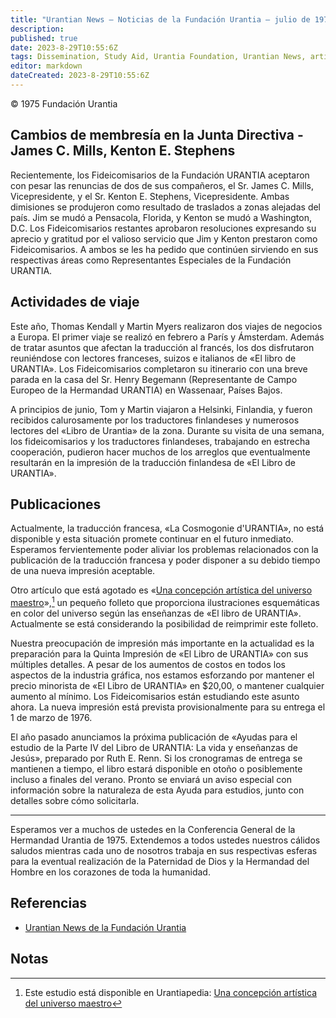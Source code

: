 ```yaml
---
title: "Urantian News — Noticias de la Fundación Urantia — julio de 1975"
description: 
published: true
date: 2023-8-29T10:55:6Z
tags: Dissemination, Study Aid, Urantia Foundation, Urantian News, article
editor: markdown
dateCreated: 2023-8-29T10:55:6Z
---
```


<p class="v-card v-sheet theme--light gray lighten-3 px-2">© 1975 Fundación Urantia</p>


## Cambios de membresía en la Junta Directiva - James C. Mills, Kenton E. Stephens

Recientemente, los Fideicomisarios de la Fundación URANTIA aceptaron con pesar las renuncias de dos de sus compañeros, el Sr. James C. Mills, Vicepresidente, y el Sr. Kenton E. Stephens, Vicepresidente. Ambas dimisiones se produjeron como resultado de traslados a zonas alejadas del país. Jim se mudó a Pensacola, Florida, y Kenton se mudó a Washington, D.C. Los Fideicomisarios restantes aprobaron resoluciones expresando su aprecio y gratitud por el valioso servicio que Jim y Kenton prestaron como Fideicomisarios. A ambos se les ha pedido que continúen sirviendo en sus respectivas áreas como Representantes Especiales de la Fundación URANTIA.

## Actividades de viaje

Este año, Thomas Kendall y Martin Myers realizaron dos viajes de negocios a Europa. El primer viaje se realizó en febrero a París y Ámsterdam. Además de tratar asuntos que afectan la traducción al francés, los dos disfrutaron reuniéndose con lectores franceses, suizos e italianos de «El libro de URANTIA». Los Fideicomisarios completaron su itinerario con una breve parada en la casa del Sr. Henry Begemann (Representante de Campo Europeo de la Hermandad URANTIA) en Wassenaar, Países Bajos.

A principios de junio, Tom y Martin viajaron a Helsinki, Finlandia, y fueron recibidos calurosamente por los traductores finlandeses y numerosos lectores del «Libro de Urantia» de la zona. Durante su visita de una semana, los fideicomisarios y los traductores finlandeses, trabajando en estrecha cooperación, pudieron hacer muchos de los arreglos que eventualmente resultarán en la impresión de la traducción finlandesa de «El Libro de URANTIA».

## Publicaciones

Actualmente, la traducción francesa, «La Cosmogonie d'URANTIA», no está disponible y esta situación promete continuar en el futuro inmediato. Esperamos fervientemente poder aliviar los problemas relacionados con la publicación de la traducción francesa y poder disponer a su debido tiempo de una nueva impresión aceptable.

Otro artículo que está agotado es «[Una concepción artística del universo maestro](https://www.urantia.org/study/artists-conception-master-universe)»,[^1] un pequeño folleto que proporciona ilustraciones esquemáticas en color del universo según las enseñanzas de «El libro de URANTIA». Actualmente se está considerando la posibilidad de reimprimir este folleto.

Nuestra preocupación de impresión más importante en la actualidad es la preparación para la Quinta Impresión de «El Libro de URANTIA» con sus múltiples detalles. A pesar de los aumentos de costos en todos los aspectos de la industria gráfica, nos estamos esforzando por mantener el precio minorista de «El Libro de URANTIA» en $20,00, o mantener cualquier aumento al mínimo. Los Fideicomisarios están estudiando este asunto ahora. La nueva impresión está prevista provisionalmente para su entrega el 1 de marzo de 1976.

El año pasado anunciamos la próxima publicación de «Ayudas para el estudio de la Parte IV del Libro de URANTIA: La vida y enseñanzas de Jesús», preparado por Ruth E. Renn. Si los cronogramas de entrega se mantienen a tiempo, el libro estará disponible en otoño o posiblemente incluso a finales del verano. Pronto se enviará un aviso especial con información sobre la naturaleza de esta Ayuda para estudios, junto con detalles sobre cómo solicitarla.

---

Esperamos ver a muchos de ustedes en la Conferencia General de la Hermandad Urantia de 1975. Extendemos a todos ustedes nuestros cálidos saludos mientras cada uno de nosotros trabaja en sus respectivas esferas para la eventual realización de la Paternidad de Dios y la Hermandad del Hombre en los corazones de toda la humanidad.

## Referencias

- [Urantian News de la Fundación Urantia](https://www.urantia.org/news/1975-07)

## Notas

[^1]: Este estudio está disponible en Urantiapedia: [Una concepción artística del universo maestro](/en/article/Artist_Conception_of_the_Master_Universe)